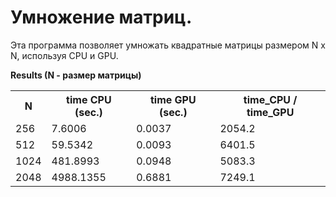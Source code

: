 <b><h1>Умножение матриц.</h1></b>

Эта программа позволяет умножать квадратные матрицы размером N x N, используя CPU и GPU.

<b>Results (N - размер матрицы) </b>

<html>
 <head>
  <meta charset="utf-8">
 </head>
 <body>
   <table>
   <tr>
    <th>N</th>
    <th>time CPU (sec.)</th>
    <th>time GPU (sec.)</th>
    <th>time_CPU / time_GPU</th>
   </tr>
   <tr><td>256</td><td>7.6006</td><td>0.0037</td><td>2054.2</td></tr>
   <tr><td>512</td><td>59.5342</td><td>0.0093</td><td>6401.5</td></tr>
   <tr><td>1024</td><td>481.8993</td><td>0.0948</td><td>5083.3</td></tr>
   <tr><td>2048</td><td>4988.1355</td><td>0.6881</td><td>7249.1</td></tr>
  </table>
 </body>
</html>
